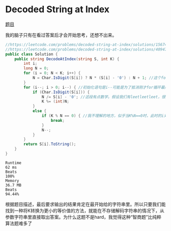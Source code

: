 # Decoded String at Index

[题目](https://leetcode.com/problems/decoded-string-at-index)

我的脑子只有在看过答案后才会开始思考，还想不出来。
```c#
//https://leetcode.com/problems/decoded-string-at-index/solutions/156747/java-c-python-o-n-time-o-1-space
//https://leetcode.com/problems/decoded-string-at-index/solutions/4094710/100-reverse-stack-commented-code 有更详细的解释
public class Solution {
    public string DecodeAtIndex(string S, int K) {
        int i;
        long N = 0;
        for (i = 0; N < K; i++) {
            N = Char.IsDigit(S[i]) ? N * (S[i] - '0') : N + 1; //这个for循环是为了计算解码后字符串的长度（只用计算到K，超过了也没用）
        }
        for (i--; i > 0; i--) { //初始化语句是i--可能是为了抵消刚才for循环最后的i++。倒序遍历
            if (Char.IsDigit(S[i])) {
                N /= S[i] - '0'; //这段有点数学。假设我们有leetleetleet，很明显是leet*3，N为12.假设K=10，根据模的概念，我们可以将其转换为更小但是等价的值。N/=3=4,K%=4==2。K=2等同于K=10的情况，都是e。
                K %= (int)N;
            }
            else {
                if (K % N == 0) { //我不理解的地方，似乎当K%N==0时，此时的i对应的字符就是结果了
                    break;
                }
                N--;
            }
        }
        return S[i].ToString();
    }
}
```
```
Runtime
62 ms
Beats
100%
Memory
36.7 MB
Beats
94.44%
```
根据题目描述，最后要求输出的结果肯定在最开始给的字符串里。所以只要我们能找到一种将K转换为更小的等价值的方法，就能在不存储解码字符串的情况下，从参数字符串里直接取出答案。为什么这题不是hard，我觉得这种“智商题”比纯粹算法题难多了